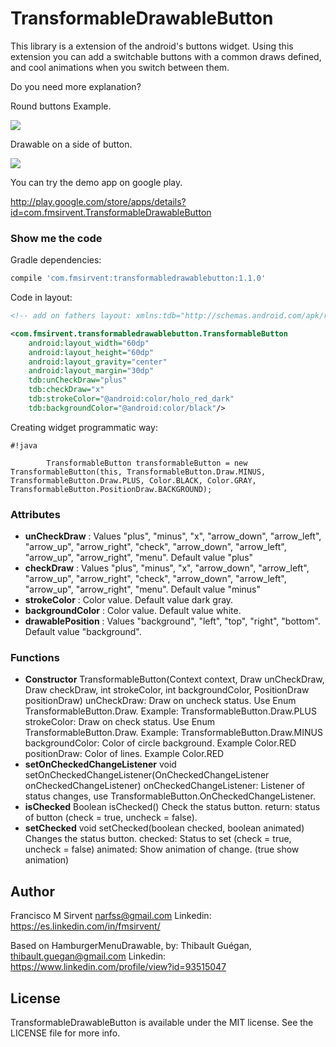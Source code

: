 TransformableDrawableButton
=================

This library is a extension of the android's buttons widget. Using this extension you can add a switchable buttons with a common draws defined, and cool animations when you switch between them.

Do you need more explanation?

Round buttons Example.

![](https://raw.githubusercontent.com/Narfss/TransformableDrawableButton/master/draw_round_buttons_example.gif)


Drawable on a side of button.

![](https://raw.githubusercontent.com/Narfss/TransformableDrawableButton/master/draw_sides_buttons_example.gif)


You can try the demo app on google play.

http://play.google.com/store/apps/details?id=com.fmsirvent.TransformableDrawableButton


### Show me the code ###

Gradle dependencies:

```groovy
compile 'com.fmsirvent:transformabledrawablebutton:1.1.0'
```

Code in layout:

```xml
<!-- add on fathers layout: xmlns:tdb="http://schemas.android.com/apk/res-auto" -->

<com.fmsirvent.transformabledrawablebutton.TransformableButton
    android:layout_width="60dp"
    android:layout_height="60dp"
    android:layout_gravity="center"
    android:layout_margin="30dp"
    tdb:unCheckDraw="plus"
    tdb:checkDraw="x"
    tdb:strokeColor="@android:color/holo_red_dark"
    tdb:backgroundColor="@android:color/black"/>
```

Creating widget programmatic way:

```
#!java

        TransformableButton transformableButton = new TransformableButton(this, TransformableButton.Draw.MINUS, TransformableButton.Draw.PLUS, Color.BLACK, Color.GRAY, TransformableButton.PositionDraw.BACKGROUND);

```


### Attributes ###
* **unCheckDraw** : Values "plus", "minus", "x", "arrow_down", "arrow_left", "arrow_up", "arrow_right", "check", "arrow_down", "arrow_left", "arrow_up", "arrow_right", "menu". Default value "plus"
* **checkDraw** : Values "plus", "minus", "x", "arrow_down", "arrow_left", "arrow_up", "arrow_right", "check", "arrow_down", "arrow_left", "arrow_up", "arrow_right", "menu". Default value "minus"
* **strokeColor** : Color value. Default value dark gray.
* **backgroundColor** : Color value. Default value white.
* **drawablePosition** : Values "background", "left", "top", "right", "bottom". Default value "background".


### Functions ###
* **Constructor** TransformableButton(Context context, Draw unCheckDraw, Draw checkDraw, int strokeColor, int backgroundColor, PositionDraw positionDraw)
    unCheckDraw: Draw on uncheck status. Use Enum TransformableButton.Draw. Example: TransformableButton.Draw.PLUS
    strokeColor: Draw on check status. Use Enum TransformableButton.Draw. Example: TransformableButton.Draw.MINUS
    backgroundColor: Color of circle background. Example Color.RED
    positionDraw: Color of lines. Example Color.RED
* **setOnCheckedChangeListener** void setOnCheckedChangeListener(OnCheckedChangeListener onCheckedChangeListener)
    onCheckedChangeListener: Listener of status changes, use TransformableButton.OnCheckedChangeListener.
* **isChecked** Boolean isChecked()
    Check the status button.
    return: status of button (check = true, uncheck = false).
* **setChecked** void setChecked(boolean checked, boolean animated)
    Changes the status button.
    checked: Status to set (check = true, uncheck = false)
    animated: Show animation of change. (true show animation)


## Author

Francisco M Sirvent narfss@gmail.com
Linkedin: https://es.linkedin.com/in/fmsirvent/


Based on HamburgerMenuDrawable, by:
Thibault Guégan, thibault.guegan@gmail.com
Linkedin: https://www.linkedin.com/profile/view?id=93515047

## License

TransformableDrawableButton is available under the MIT license. See the LICENSE file for more info.
